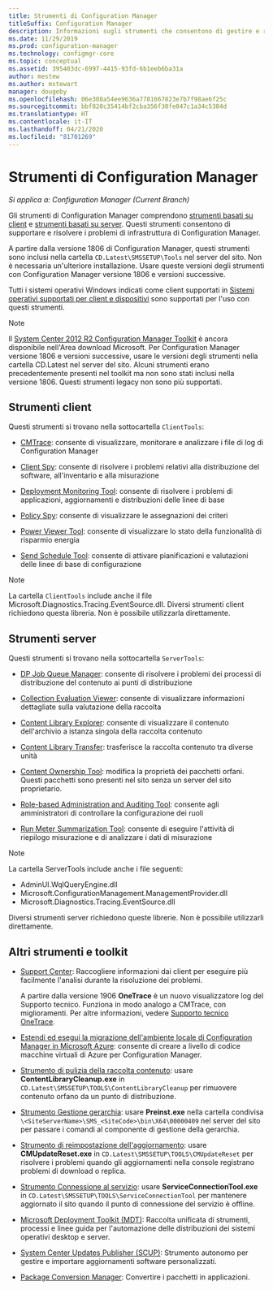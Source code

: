 ```yaml
---
title: Strumenti di Configuration Manager
titleSuffix: Configuration Manager
description: Informazioni sugli strumenti che consentono di gestire e risolvere i problemi di infrastruttura di Configuration Manager.
ms.date: 11/29/2019
ms.prod: configuration-manager
ms.technology: configmgr-core
ms.topic: conceptual
ms.assetid: 395403dc-6997-4415-93fd-6b1eeb6ba31a
author: mestew
ms.author: mstewart
manager: dougeby
ms.openlocfilehash: 06e308a54ee9636a7781667823e7b7f98ae6f25c
ms.sourcegitcommit: bbf820c35414bf2cba356f30fe047c1a34c5384d
ms.translationtype: HT
ms.contentlocale: it-IT
ms.lasthandoff: 04/21/2020
ms.locfileid: "81701269"
---
```

# <a name="configuration-manager-tools"></a>Strumenti di Configuration Manager

*Si applica a: Configuration Manager (Current Branch)*

Gli strumenti di Configuration Manager comprendono [strumenti basati su client](#client-tools) e [strumenti basati su server](#server-tools). Questi strumenti consentono di supportare e risolvere i problemi di infrastruttura di Configuration Manager.

A partire dalla versione 1806 di Configuration Manager, questi strumenti sono inclusi nella cartella `CD.Latest\SMSSETUP\Tools` nel server del sito. Non è necessaria un'ulteriore installazione.<!--1357145--> Usare queste versioni degli strumenti con Configuration Manager versione 1806 e versioni successive.

Tutti i sistemi operativi Windows indicati come client supportati in [Sistemi operativi supportati per client e dispositivi](https://docs.microsoft.com/sccm/core/plan-design/configs/supported-operating-systems-for-clients-and-devices) sono supportati per l'uso con questi strumenti.

> [!Note]  
> Il [System Center 2012 R2 Configuration Manager Toolkit](https://www.microsoft.com/download/details.aspx?id=50012) è ancora disponibile nell'Area download Microsoft. Per Configuration Manager versione 1806 e versioni successive, usare le versioni degli strumenti nella cartella CD.Latest nel server del sito. Alcuni strumenti erano precedentemente presenti nel toolkit ma non sono stati inclusi nella versione 1806. Questi strumenti legacy non sono più supportati.


## <a name="client-tools"></a>Strumenti client

Questi strumenti si trovano nella sottocartella `ClientTools`:

- [CMTrace](cmtrace.md): consente di visualizzare, monitorare e analizzare i file di log di Configuration Manager  

- [Client Spy](clispy.md): consente di risolvere i problemi relativi alla distribuzione del software, all'inventario e alla misurazione

- [Deployment Monitoring Tool](deployment-monitoring-tool.md): consente di risolvere i problemi di applicazioni, aggiornamenti e distribuzioni delle linee di base  

- [Policy Spy](policy-spy.md): consente di visualizzare le assegnazioni dei criteri  

- [Power Viewer Tool](power-viewer-tool.md): consente di visualizzare lo stato della funzionalità di risparmio energia  

- [Send Schedule Tool](send-schedule-tool.md): consente di attivare pianificazioni e valutazioni delle linee di base di configurazione  

> [!Note]  
> La cartella `ClientTools` include anche il file Microsoft.Diagnostics.Tracing.EventSource.dll. Diversi strumenti client richiedono questa libreria. Non è possibile utilizzarla direttamente.  


## <a name="server-tools"></a>Strumenti server

Questi strumenti si trovano nella sottocartella `ServerTools`:

- [DP Job Queue Manager](dp-job-manager.md): consente di risolvere i problemi dei processi di distribuzione del contenuto ai punti di distribuzione  

- [Collection Evaluation Viewer](ceviewer.md): consente di visualizzare informazioni dettagliate sulla valutazione della raccolta  

- [Content Library Explorer](content-library-explorer.md): consente di visualizzare il contenuto dell'archivio a istanza singola della raccolta contenuto  

- [Content Library Transfer](content-library-transfer.md): trasferisce la raccolta contenuto tra diverse unità  

- [Content Ownership Tool](content-ownership-tool.md): modifica la proprietà dei pacchetti orfani. Questi pacchetti sono presenti nel sito senza un server del sito proprietario.

- [Role-based Administration and Auditing Tool](rbaviewer.md): consente agli amministratori di controllare la configurazione dei ruoli  

- [Run Meter Summarization Tool](run-meter-summ.md): consente di eseguire l'attività di riepilogo misurazione e di analizzare i dati di misurazione

> [!Note]  
> La cartella ServerTools include anche i file seguenti:
>
> - AdminUI.WqlQueryEngine.dll
> - Microsoft.ConfigurationManagement.ManagementProvider.dll
> - Microsoft.Diagnostics.Tracing.EventSource.dll
>
> Diversi strumenti server richiedono queste librerie. Non è possibile utilizzarli direttamente.  

## <a name="other-tools-and-toolkits"></a>Altri strumenti e toolkit

- [Support Center](support-center.md): Raccogliere informazioni dai client per eseguire più facilmente l'analisi durante la risoluzione dei problemi.

    A partire dalla versione 1906 **OneTrace** è un nuovo visualizzatore log del Supporto tecnico. Funziona in modo analogo a CMTrace, con miglioramenti. Per altre informazioni, vedere [Supporto tecnico OneTrace](support-center-onetrace.md).

- [Estendi ed esegui la migrazione dell'ambiente locale di Configuration Manager in Microsoft Azure](azure-migration-tool.md): consente di creare a livello di codice macchine virtuali di Azure per Configuration Manager. <!--3556022--> 

- [Strumento di pulizia della raccolta contenuto](../plan-design/hierarchy/content-library-cleanup-tool.md): usare **ContentLibraryCleanup.exe** in `CD.Latest\SMSSETUP\TOOLS\ContentLibraryCleanup` per rimuovere contenuto orfano da un punto di distribuzione.  

- [Strumento Gestione gerarchia](../servers/manage/hierarchy-maintenance-tool-preinst.exe.md): usare **Preinst.exe** nella cartella condivisa `\<SiteServerName>\SMS_<SiteCode>\bin\X64\00000409` nel server del sito per passare i comandi al componente di gestione della gerarchia.  

- [Strumento di reimpostazione dell'aggiornamento](../servers/manage/update-reset-tool.md): usare **CMUpdateReset.exe** in `CD.Latest\SMSSETUP\TOOLS\CMUpdateReset` per risolvere i problemi quando gli aggiornamenti nella console registrano problemi di download o replica.  

- [Strumento Connessione al servizio](../servers/manage/hierarchy-maintenance-tool-preinst.exe.md): usare **ServiceConnectionTool.exe** in `CD.Latest\SMSSETUP\TOOLS\ServiceConnectionTool` per mantenere aggiornato il sito quando il punto di connessione del servizio è offline.   

- [Microsoft Deployment Toolkit (MDT)](../../mdt/use-the-mdt.md): Raccolta unificata di strumenti, processi e linee guida per l'automazione delle distribuzioni dei sistemi operativi desktop e server.

- [System Center Updates Publisher (SCUP)](../../sum/tools/updates-publisher.md): Strumento autonomo per gestire e importare aggiornamenti software personalizzati.

- [Package Conversion Manager](../../apps/pcm/package-conversion-manager.md): Convertire i pacchetti in applicazioni.

